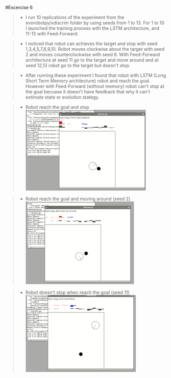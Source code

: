 #Excercise 6

>* I run 10 replications of the experiment from 
the evorobotpy/xdiscrim folder by using seeds from 1 to 13. For 1 to 10 I launched the training process with the LSTM architecture,
and 11-13 with Feed-Forward.

>* I noticed that robot can achieves the target and stop with seed 1,3,4,5,7,8,9,10. Robot moves clockwise about the target with seed 2
and moves counterclockwise with seed 6. With Feed-Forward architecture at seed 11 go to the target and move around and at seed 12,13 robot go to the 
target but doesn't stop. 

>* After running these experiment I found that robot with LSTM (Long Short Term Memory architecture) robot and reach the goal. However with Feed-Forward (without memory)
robot can't stop at the goal becuase it doesn't have feedback that why it can't estimate state or evolution stategy. 

>* Robot reach the goal and stop 
![alt text](img/s1.gif)

>* Robot reach the goal and moving around (seed 2) 
![alt text](img/s2.gif)

>* Robot doesn't stop when reach the goal (seed 11) 
![alt text](img/s11.gif)
